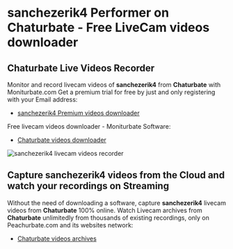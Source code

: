 # sanchezerik4 Performer on Chaturbate - Free LiveCam videos downloader

## Chaturbate Live Videos Recorder

Monitor and record livecam videos of **sanchezerik4** from **Chaturbate** with Moniturbate.com
Get a premium trial for free by just and only registering with your Email address:
* [sanchezerik4 Premium videos downloader](https://moniturbate.com/request-demo-licence-key.html)

Free livecam videos downloader - Moniturbate Software:
* [Chaturbate videos downloader](https://moniturbate.com/moniturbate-download-software.html)

![sanchezerik4 livecam videos recorder](https://peachurnet.com/templates/moniturbate-software.png)


## Capture sanchezerik4 videos from the Cloud and watch your recordings on Streaming

Without the need of downloading a software, capture **sanchezerik4** livecam videos from **Chaturbate** 100% online.
Watch Livecam archives from **Chaturbate** unlimitedly from thousands of existing recordings, only on Peachurbate.com and its websites network:
* [Chaturbate videos archives](https://peachurnet.com/)